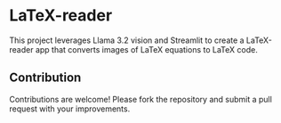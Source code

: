 ﻿# LaTeX-reader
 This project leverages Llama 3.2 vision and Streamlit to create a LaTeX-reader app that converts images of LaTeX equations to LaTeX code.

## Contribution
Contributions are welcome! Please fork the repository and submit a pull request with your improvements.

